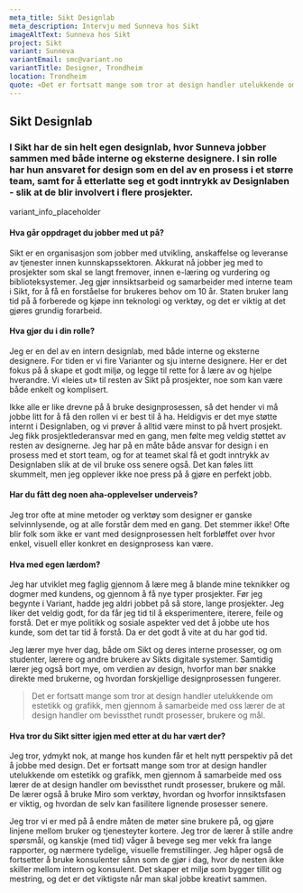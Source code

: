 ```yaml
---
meta_title: Sikt Designlab
meta_description: Intervju med Sunneva hos Sikt
imageAltText: Sunneva hos Sikt
project: Sikt
variant: Sunneva
variantEmail: smc@variant.no
variantTitle: Designer, Trondheim
location: Trondheim
quote: «Det er fortsatt mange som tror at design handler utelukkende om estetikk og grafikk, men gjennom å samarbeide med oss lærer de at design handler om bevissthet rundt prosesser, brukere og mål.»
---
```


## Sikt Designlab

### I Sikt har de sin helt egen designlab, hvor Sunneva jobber sammen med både interne og eksterne designere. I sin rolle har hun ansvaret for design som en del av en prosess i et større team, samt for å etterlatte seg et godt inntrykk av Designlaben - slik at de blir involvert i flere prosjekter.

variant_info_placeholder

#### Hva går oppdraget du jobber med ut på?

Sikt er en organisasjon som jobber med utvikling, anskaffelse og leveranse av tjenester innen kunnskapssektoren. Akkurat nå jobber jeg med to prosjekter som skal se langt fremover, innen e-læring og vurdering og biblioteksystemer. Jeg gjør innsiktsarbeid og samarbeider med interne team i Sikt, for å få en forståelse for brukeres behov om 10 år. Staten bruker lang tid på å forberede og kjøpe inn teknologi og verktøy, og det er viktig at det gjøres grundig forarbeid.

#### Hva gjør du i din rolle?

Jeg er en del av en intern designlab, med både interne og eksterne designere. For tiden er vi fire Varianter og sju interne designere. Her er det fokus på å skape et godt miljø, og legge til rette for å lære av og hjelpe hverandre. Vi «leies ut» til resten av Sikt på prosjekter, noe som kan være både enkelt og komplisert.

Ikke alle er like drevne på å bruke designprosessen, så det hender vi må jobbe litt for å få den rollen vi er best til å ha. Heldigvis er det mye støtte internt i Designlaben, og vi prøver å alltid være minst to på hvert prosjekt. Jeg fikk prosjektlederansvar med en gang, men følte meg veldig støttet av resten av designerne. Jeg har på en måte både ansvar for design i en prosess med et stort team, og for at teamet skal få et godt inntrykk av Designlaben slik at de vil bruke oss senere også. Det kan føles litt skummelt, men jeg opplever ikke noe press på å gjøre en perfekt jobb.

#### Har du fått deg noen aha-opplevelser underveis?

Jeg tror ofte at mine metoder og verktøy som designer er ganske selvinnlysende, og at alle forstår dem med en gang. Det stemmer ikke! Ofte blir folk som ikke er vant med designprosessen helt forbløffet over hvor enkel, visuell eller konkret en designprosess kan være.

#### Hva med egen lærdom?

Jeg har utviklet meg faglig gjennom å lære meg å blande mine teknikker og dogmer med kundens, og gjennom å få nye typer prosjekter. Før jeg begynte i Variant, hadde jeg aldri jobbet på så store, lange prosjekter. Jeg liker det veldig godt, for da får jeg tid til å eksperimentere, iterere, feile og forstå. Det er mye politikk og sosiale aspekter ved det å jobbe ute hos kunde, som det tar tid å forstå. Da er det godt å vite at du har god tid.

Jeg lærer mye hver dag, både om Sikt og deres interne prosesser, og om studenter, lærere og andre brukere av Sikts digitale systemer. Samtidig lærer jeg også bort mye, om verdien av design, hvorfor man bør snakke direkte med brukerne, og hvordan forskjellige designprosessen fungerer.

<blockquote class="center">
Det er fortsatt mange som tror at design handler utelukkende om estetikk og grafikk, men gjennom å samarbeide med oss lærer de at design handler om bevissthet rundt prosesser, brukere og mål.
</blockquote>

#### Hva tror du Sikt sitter igjen med etter at du har vært der?

Jeg tror, ydmykt nok, at mange hos kunden får et helt nytt perspektiv på det å jobbe med design. Det er fortsatt mange som tror at design handler utelukkende om estetikk og grafikk, men gjennom å samarbeide med oss lærer de at design handler om bevissthet rundt prosesser, brukere og mål. De lærer også å bruke Miro som verktøy, hvordan og hvorfor innsiktsfasen er viktig, og hvordan de selv kan fasilitere lignende prosesser senere.

Jeg tror vi er med på å endre måten de møter sine brukere på, og gjøre linjene mellom bruker og tjenesteyter kortere. Jeg tror de lærer å stille andre spørsmål, og kanskje (med tid) våger å bevege seg mer vekk fra lange rapporter, og nærmere tydelige, visuelle fremstillinger. Jeg håper også de fortsetter å bruke konsulenter sånn som de gjør i dag, hvor de nesten ikke skiller mellom intern og konsulent. Det skaper et miljø som bygger tillit og mestring, og det er det viktigste når man skal jobbe kreativt sammen.
